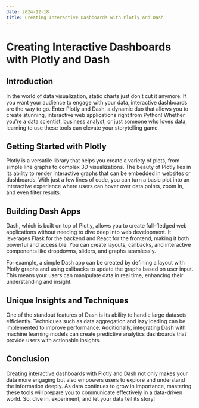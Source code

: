 ```yaml
---
date: 2024-12-18
title: Creating Interactive Dashboards with Plotly and Dash
---
```


# Creating Interactive Dashboards with Plotly and Dash

## Introduction

In the world of data visualization, static charts just don’t cut it anymore. If you want your audience to engage with your data, interactive dashboards are the way to go. Enter Plotly and Dash, a dynamic duo that allows you to create stunning, interactive web applications right from Python! Whether you're a data scientist, business analyst, or just someone who loves data, learning to use these tools can elevate your storytelling game.

<!-- more -->
## Getting Started with Plotly

Plotly is a versatile library that helps you create a variety of plots, from simple line graphs to complex 3D visualizations. The beauty of Plotly lies in its ability to render interactive graphs that can be embedded in websites or dashboards. With just a few lines of code, you can turn a basic plot into an interactive experience where users can hover over data points, zoom in, and even filter results.

## Building Dash Apps

Dash, which is built on top of Plotly, allows you to create full-fledged web applications without needing to dive deep into web development. It leverages Flask for the backend and React for the frontend, making it both powerful and accessible. You can create layouts, callbacks, and interactive components like dropdowns, sliders, and graphs seamlessly.

For example, a simple Dash app can be created by defining a layout with Plotly graphs and using callbacks to update the graphs based on user input. This means your users can manipulate data in real time, enhancing their understanding and insight.

## Unique Insights and Techniques

One of the standout features of Dash is its ability to handle large datasets efficiently. Techniques such as data aggregation and lazy loading can be implemented to improve performance. Additionally, integrating Dash with machine learning models can create predictive analytics dashboards that provide users with actionable insights.

## Conclusion

Creating interactive dashboards with Plotly and Dash not only makes your data more engaging but also empowers users to explore and understand the information deeply. As data continues to grow in importance, mastering these tools will prepare you to communicate effectively in a data-driven world. So, dive in, experiment, and let your data tell its story!